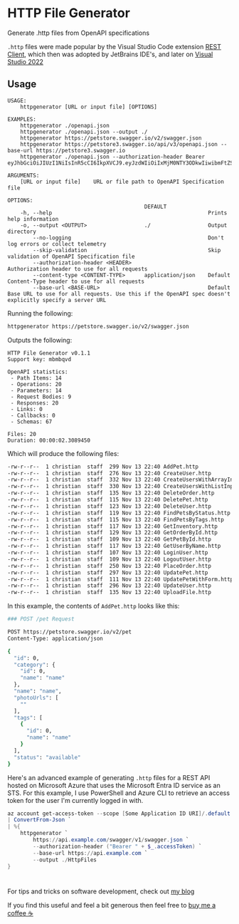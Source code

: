# HTTP File Generator

Generate .http files from OpenAPI specifications

`.http` files were made popular by the Visual Studio Code extension [REST Client](https://marketplace.visualstudio.com/items?itemName=humao.rest-client), which then was adopted by JetBrains IDE's, and later on [Visual Studio 2022](https://marketplace.visualstudio.com/items?itemName=MadsKristensen.RestClient)

## Usage

```
USAGE:
    httpgenerator [URL or input file] [OPTIONS]

EXAMPLES:
    httpgenerator ./openapi.json
    httpgenerator ./openapi.json --output ./
    httpgenerator https://petstore.swagger.io/v2/swagger.json
    httpgenerator https://petstore3.swagger.io/api/v3/openapi.json --base-url https://petstore3.swagger.io
    httpgenerator ./openapi.json --authorization-header Bearer eyJhbGciOiJIUzI1NiIsInR5cCI6IkpXVCJ9.eyJzdWIiOiIxMjM0NTY3ODkwIiwibmFtZSI6IkpvaG4gRG9lIiwiaWF0IjoxNTE2MjM5MDIyfQ.SflKxwRJSMeKKF2QT4fwpMeJf36POk6yJV_adQssw5c

ARGUMENTS:
    [URL or input file]    URL or file path to OpenAPI Specification file

OPTIONS:
                                           DEFAULT                                                                                                                           
    -h, --help                                                 Prints help information                                                                                       
    -o, --output <OUTPUT>                  ./                  Output directory                                                                                              
        --no-logging                                           Don't log errors or collect telemetry                                                                         
        --skip-validation                                      Skip validation of OpenAPI Specification file                                                                 
        --authorization-header <HEADER>                        Authorization header to use for all requests                                                                  
        --content-type <CONTENT-TYPE>      application/json    Default Content-Type header to use for all requests                                                           
        --base-url <BASE-URL>                                  Default Base URL to use for all requests. Use this if the OpenAPI spec doesn't explicitly specify a server URL
```

Running the following:

```sh
httpgenerator https://petstore.swagger.io/v2/swagger.json
```

Outputs the following:

```
HTTP File Generator v0.1.1
Support key: mbmbqvd

OpenAPI statistics:
 - Path Items: 14
 - Operations: 20
 - Parameters: 14
 - Request Bodies: 9
 - Responses: 20
 - Links: 0
 - Callbacks: 0
 - Schemas: 67

Files: 20
Duration: 00:00:02.3089450
```

Which will produce the following files:

```sh
-rw-r--r--  1 christian  staff  299 Nov 13 22:40 AddPet.http
-rw-r--r--  1 christian  staff  276 Nov 13 22:40 CreateUser.http
-rw-r--r--  1 christian  staff  332 Nov 13 22:40 CreateUsersWithArrayInput.http
-rw-r--r--  1 christian  staff  330 Nov 13 22:40 CreateUsersWithListInput.http
-rw-r--r--  1 christian  staff  135 Nov 13 22:40 DeleteOrder.http
-rw-r--r--  1 christian  staff  115 Nov 13 22:40 DeletePet.http
-rw-r--r--  1 christian  staff  123 Nov 13 22:40 DeleteUser.http
-rw-r--r--  1 christian  staff  119 Nov 13 22:40 FindPetsByStatus.http
-rw-r--r--  1 christian  staff  115 Nov 13 22:40 FindPetsByTags.http
-rw-r--r--  1 christian  staff  117 Nov 13 22:40 GetInventory.http
-rw-r--r--  1 christian  staff  129 Nov 13 22:40 GetOrderById.http
-rw-r--r--  1 christian  staff  109 Nov 13 22:40 GetPetById.http
-rw-r--r--  1 christian  staff  117 Nov 13 22:40 GetUserByName.http
-rw-r--r--  1 christian  staff  107 Nov 13 22:40 LoginUser.http
-rw-r--r--  1 christian  staff  109 Nov 13 22:40 LogoutUser.http
-rw-r--r--  1 christian  staff  250 Nov 13 22:40 PlaceOrder.http
-rw-r--r--  1 christian  staff  297 Nov 13 22:40 UpdatePet.http
-rw-r--r--  1 christian  staff  111 Nov 13 22:40 UpdatePetWithForm.http
-rw-r--r--  1 christian  staff  296 Nov 13 22:40 UpdateUser.http
-rw-r--r--  1 christian  staff  135 Nov 13 22:40 UploadFile.http

```

In this example, the contents of `AddPet.http` looks like this:

```sh
### POST /pet Request

POST https://petstore.swagger.io/v2/pet
Content-Type: application/json

{
  "id": 0,
  "category": {
    "id": 0,
    "name": "name"
  },
  "name": "name",
  "photoUrls": [
    ""
  ],
  "tags": [
    {
      "id": 0,
      "name": "name"
    }
  ],
  "status": "available"
}
```

Here's an advanced example of generating `.http` files for a REST API hosted on Microsoft Azure that uses the Microsoft Entra ID service as an STS. For this example, I use PowerShell and Azure CLI to retrieve an access token for the user I'm currently logged in with.

```powershell
az account get-access-token --scope [Some Application ID URI]/.default `
| ConvertFrom-Json `
| %{
    httpgenerator `
        https://api.example.com/swagger/v1/swagger.json `
        --authorization-header ("Bearer " + $_.accessToken) `
        --base-url https://api.example.com `
        --output ./HttpFiles 
}
```

#

For tips and tricks on software development, check out [my blog](https://christianhelle.com)

If you find this useful and feel a bit generous then feel free to [buy me a coffee ☕](https://www.buymeacoffee.com/christianhelle)

